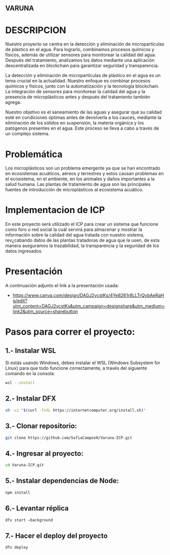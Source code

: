 ## VARUNA

# DESCRIPCION 

Nuestro proyecto se centra en la detección y eliminación de micropartículas de plástico en el agua. Para lograrlo, combinamos procesos químicos y físicos, además de utilizar sensores para monitorear la calidad del agua. Después del tratamiento, analizamos los datos mediante una aplicación descentralizada en blockchain para garantizar seguridad y transparencia.

La detección y eliminación de micropartículas de plástico en el agua es un tema crucial en la actualidad. Nuestro enfoque es combinar procesos químicos y físicos, junto con la automatización y la tecnología blockchain.
La integración de sensores para monitorear la calidad del agua y la presencia de microplásticos antes y después del tratamiento también agrega.

Nuestro objetivo es el saneamiento de las aguas y asegurar que su calidad esté en condiciones óptimas antes de devolverla a los cauces, mediante la eliminación de los sólidos en suspensión, la materia orgánica y los patógenos presentes en el agua. Este proceso se lleva a cabo a través de un complejo sistema.

# Problemática

Los microplásticos son un problema emergente ya que se han encontrado en ecosistemas acuáticos, aéreos y terrestres y estos causan problemas en el ecosistema, en el ambiente, en los animales y daños importantes a la salud humana. Las plantas de tratamiento de agua son las principales fuentes de introducción de microplásticos al ecosistema acuático.

# Implementacion de ICP 
En este proyecto será utilizado el ICP para crear un sistema que funcione como foro o red social la cuál servirá para almacenar y mostrar la información sobre la calidad del agua tratada con nuestro sistema, rev¿cabando datos de las plantas tratadoras de agua que la usen, de esta manera aseguramos la trazabilidad, la transparencia y la seguridad de los datos ingresados.

# Presentación

A continuación adjunto el link a la presentación usada:
- https://www.canva.com/design/DAGJ2ycstKs/4Ye8261r8LLTrQybAeRaHg/edit?utm_content=DAGJ2ycstKs&utm_campaign=designshare&utm_medium=link2&utm_source=sharebutton

# Pasos para correr el proyecto:

## 1.- Instalar WSL
Si estás usando Windows, debes instalar el WSL (Windows Subsystem for Linux) para que todo funcione correctamente, a través del siguiente comando en la consola:

```bash
wsl --install
```

## 2.- Instalar DFX

```bash
sh -ci "$(curl -fsSL https://internetcomputer.org/install.sh)"
```

## 3.- Clonar repositorio:

```bash
git clone https://github.com/SofiaCamposH/Varuna-ICP.git
```

## 4.- Ingresar al proyecto:

```bash
cd Varuna-ICP.git
```

## 5.- Instalar dependencias de Node:

```bash
npm install
```

## 6.- Levantar réplica

```bash
dfx start –background
```

## 7.- Hacer el deploy del proyecto

```bash 
dfx deploy
```



